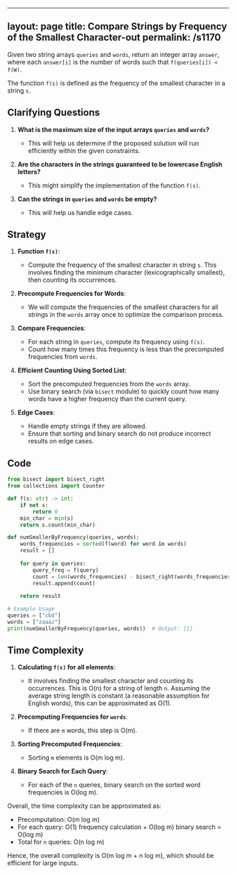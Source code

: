 
---
layout: page
title:  Compare Strings by Frequency of the Smallest Character-out
permalink: /s1170
---

Given two string arrays `queries` and `words`, return an integer array `answer`, where each `answer[i]` is the number of words such that `f(queries[i]) < f(W)`.

The function `f(s)` is defined as the frequency of the smallest character in a string `s`.

## Clarifying Questions

1. **What is the maximum size of the input arrays `queries` and `words`?**
    - This will help us determine if the proposed solution will run efficiently within the given constraints.
   
2. **Are the characters in the strings guaranteed to be lowercase English letters?**
    - This might simplify the implementation of the function `f(s)`.

3. **Can the strings in `queries` and `words` be empty?**
    - This will help us handle edge cases.

## Strategy

1. **Function `f(s)`**:
    - Compute the frequency of the smallest character in string `s`. This involves finding the minimum character (lexicographically smallest), then counting its occurrences.

2. **Precompute Frequencies for Words**:
    - We will compute the frequencies of the smallest characters for all strings in the `words` array once to optimize the comparison process.

3. **Compare Frequencies**:
    - For each string in `queries`, compute its frequency using `f(s)`.
    - Count how many times this frequency is less than the precomputed frequencies from `words`.

4. **Efficient Counting Using Sorted List**:
    - Sort the precomputed frequencies from the `words` array.
    - Use binary search (via `bisect` module) to quickly count how many words have a higher frequency than the current query.

5. **Edge Cases**:
    - Handle empty strings if they are allowed.
    - Ensure that sorting and binary search do not produce incorrect results on edge cases.

## Code

```python
from bisect import bisect_right
from collections import Counter

def f(s: str) -> int:
    if not s:
        return 0
    min_char = min(s)
    return s.count(min_char)

def numSmallerByFrequency(queries, words):
    words_frequencies = sorted(f(word) for word in words)
    result = []
    
    for query in queries:
        query_freq = f(query)
        count = len(words_frequencies) - bisect_right(words_frequencies, query_freq)
        result.append(count)
    
    return result

# Example Usage
queries = ["cbd"]
words = ["zaaaz"]
print(numSmallerByFrequency(queries, words))  # Output: [1]
```

## Time Complexity

1. **Calculating `f(s)` for all elements**:
    - It involves finding the smallest character and counting its occurrences. This is O(n) for a string of length `n`. Assuming the average string length is constant (a reasonable assumption for English words), this can be approximated as O(1).

2. **Precomputing Frequencies for `words`**:
    - If there are `m` words, this step is O(m).

3. **Sorting Precomputed Frequencies**:
    - Sorting `m` elements is O(m log m).

4. **Binary Search for Each Query**:
    - For each of the `n` queries, binary search on the sorted word frequencies is O(log m).

Overall, the time complexity can be approximated as:
- Precomputation: O(m log m)
- For each query: O(1) frequency calculation + O(log m) binary search = O(log m)
- Total for `n` queries: O(n log m)

Hence, the overall complexity is O(m log m + n log m), which should be efficient for large inputs.